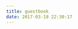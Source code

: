 ```yaml
---
title: guestbook
date: 2017-03-18 22:30:17
---
```

<div class="ds-recent-visitors" data-num-items="28" data-avatar-size="42" id="ds-recent-visitors"></div>